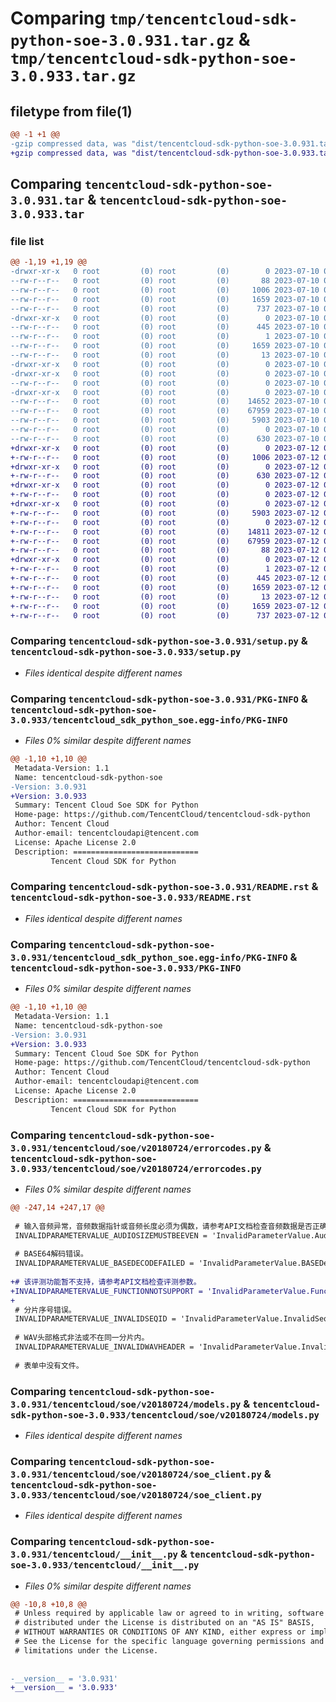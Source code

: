 # Comparing `tmp/tencentcloud-sdk-python-soe-3.0.931.tar.gz` & `tmp/tencentcloud-sdk-python-soe-3.0.933.tar.gz`

## filetype from file(1)

```diff
@@ -1 +1 @@
-gzip compressed data, was "dist/tencentcloud-sdk-python-soe-3.0.931.tar", last modified: Mon Jul 10 00:51:11 2023, max compression
+gzip compressed data, was "dist/tencentcloud-sdk-python-soe-3.0.933.tar", last modified: Wed Jul 12 00:36:24 2023, max compression
```

## Comparing `tencentcloud-sdk-python-soe-3.0.931.tar` & `tencentcloud-sdk-python-soe-3.0.933.tar`

### file list

```diff
@@ -1,19 +1,19 @@
-drwxr-xr-x   0 root         (0) root         (0)        0 2023-07-10 00:51:11.000000 tencentcloud-sdk-python-soe-3.0.931/
--rw-r--r--   0 root         (0) root         (0)       88 2023-07-10 00:51:11.000000 tencentcloud-sdk-python-soe-3.0.931/setup.cfg
--rw-r--r--   0 root         (0) root         (0)     1006 2023-07-10 00:51:11.000000 tencentcloud-sdk-python-soe-3.0.931/setup.py
--rw-r--r--   0 root         (0) root         (0)     1659 2023-07-10 00:51:11.000000 tencentcloud-sdk-python-soe-3.0.931/PKG-INFO
--rw-r--r--   0 root         (0) root         (0)      737 2023-07-10 00:51:11.000000 tencentcloud-sdk-python-soe-3.0.931/README.rst
-drwxr-xr-x   0 root         (0) root         (0)        0 2023-07-10 00:51:11.000000 tencentcloud-sdk-python-soe-3.0.931/tencentcloud_sdk_python_soe.egg-info/
--rw-r--r--   0 root         (0) root         (0)      445 2023-07-10 00:51:11.000000 tencentcloud-sdk-python-soe-3.0.931/tencentcloud_sdk_python_soe.egg-info/SOURCES.txt
--rw-r--r--   0 root         (0) root         (0)        1 2023-07-10 00:51:11.000000 tencentcloud-sdk-python-soe-3.0.931/tencentcloud_sdk_python_soe.egg-info/dependency_links.txt
--rw-r--r--   0 root         (0) root         (0)     1659 2023-07-10 00:51:11.000000 tencentcloud-sdk-python-soe-3.0.931/tencentcloud_sdk_python_soe.egg-info/PKG-INFO
--rw-r--r--   0 root         (0) root         (0)       13 2023-07-10 00:51:11.000000 tencentcloud-sdk-python-soe-3.0.931/tencentcloud_sdk_python_soe.egg-info/top_level.txt
-drwxr-xr-x   0 root         (0) root         (0)        0 2023-07-10 00:51:11.000000 tencentcloud-sdk-python-soe-3.0.931/tencentcloud/
-drwxr-xr-x   0 root         (0) root         (0)        0 2023-07-10 00:51:11.000000 tencentcloud-sdk-python-soe-3.0.931/tencentcloud/soe/
--rw-r--r--   0 root         (0) root         (0)        0 2023-07-10 00:51:11.000000 tencentcloud-sdk-python-soe-3.0.931/tencentcloud/soe/__init__.py
-drwxr-xr-x   0 root         (0) root         (0)        0 2023-07-10 00:51:11.000000 tencentcloud-sdk-python-soe-3.0.931/tencentcloud/soe/v20180724/
--rw-r--r--   0 root         (0) root         (0)    14652 2023-07-10 00:51:11.000000 tencentcloud-sdk-python-soe-3.0.931/tencentcloud/soe/v20180724/errorcodes.py
--rw-r--r--   0 root         (0) root         (0)    67959 2023-07-10 00:51:11.000000 tencentcloud-sdk-python-soe-3.0.931/tencentcloud/soe/v20180724/models.py
--rw-r--r--   0 root         (0) root         (0)     5903 2023-07-10 00:51:11.000000 tencentcloud-sdk-python-soe-3.0.931/tencentcloud/soe/v20180724/soe_client.py
--rw-r--r--   0 root         (0) root         (0)        0 2023-07-10 00:51:11.000000 tencentcloud-sdk-python-soe-3.0.931/tencentcloud/soe/v20180724/__init__.py
--rw-r--r--   0 root         (0) root         (0)      630 2023-07-10 00:51:11.000000 tencentcloud-sdk-python-soe-3.0.931/tencentcloud/__init__.py
+drwxr-xr-x   0 root         (0) root         (0)        0 2023-07-12 00:36:24.000000 tencentcloud-sdk-python-soe-3.0.933/
+-rw-r--r--   0 root         (0) root         (0)     1006 2023-07-12 00:36:24.000000 tencentcloud-sdk-python-soe-3.0.933/setup.py
+drwxr-xr-x   0 root         (0) root         (0)        0 2023-07-12 00:36:24.000000 tencentcloud-sdk-python-soe-3.0.933/tencentcloud/
+-rw-r--r--   0 root         (0) root         (0)      630 2023-07-12 00:36:24.000000 tencentcloud-sdk-python-soe-3.0.933/tencentcloud/__init__.py
+drwxr-xr-x   0 root         (0) root         (0)        0 2023-07-12 00:36:24.000000 tencentcloud-sdk-python-soe-3.0.933/tencentcloud/soe/
+-rw-r--r--   0 root         (0) root         (0)        0 2023-07-12 00:36:24.000000 tencentcloud-sdk-python-soe-3.0.933/tencentcloud/soe/__init__.py
+drwxr-xr-x   0 root         (0) root         (0)        0 2023-07-12 00:36:24.000000 tencentcloud-sdk-python-soe-3.0.933/tencentcloud/soe/v20180724/
+-rw-r--r--   0 root         (0) root         (0)     5903 2023-07-12 00:36:24.000000 tencentcloud-sdk-python-soe-3.0.933/tencentcloud/soe/v20180724/soe_client.py
+-rw-r--r--   0 root         (0) root         (0)        0 2023-07-12 00:36:24.000000 tencentcloud-sdk-python-soe-3.0.933/tencentcloud/soe/v20180724/__init__.py
+-rw-r--r--   0 root         (0) root         (0)    14811 2023-07-12 00:36:24.000000 tencentcloud-sdk-python-soe-3.0.933/tencentcloud/soe/v20180724/errorcodes.py
+-rw-r--r--   0 root         (0) root         (0)    67959 2023-07-12 00:36:24.000000 tencentcloud-sdk-python-soe-3.0.933/tencentcloud/soe/v20180724/models.py
+-rw-r--r--   0 root         (0) root         (0)       88 2023-07-12 00:36:24.000000 tencentcloud-sdk-python-soe-3.0.933/setup.cfg
+drwxr-xr-x   0 root         (0) root         (0)        0 2023-07-12 00:36:24.000000 tencentcloud-sdk-python-soe-3.0.933/tencentcloud_sdk_python_soe.egg-info/
+-rw-r--r--   0 root         (0) root         (0)        1 2023-07-12 00:36:24.000000 tencentcloud-sdk-python-soe-3.0.933/tencentcloud_sdk_python_soe.egg-info/dependency_links.txt
+-rw-r--r--   0 root         (0) root         (0)      445 2023-07-12 00:36:24.000000 tencentcloud-sdk-python-soe-3.0.933/tencentcloud_sdk_python_soe.egg-info/SOURCES.txt
+-rw-r--r--   0 root         (0) root         (0)     1659 2023-07-12 00:36:24.000000 tencentcloud-sdk-python-soe-3.0.933/tencentcloud_sdk_python_soe.egg-info/PKG-INFO
+-rw-r--r--   0 root         (0) root         (0)       13 2023-07-12 00:36:24.000000 tencentcloud-sdk-python-soe-3.0.933/tencentcloud_sdk_python_soe.egg-info/top_level.txt
+-rw-r--r--   0 root         (0) root         (0)     1659 2023-07-12 00:36:24.000000 tencentcloud-sdk-python-soe-3.0.933/PKG-INFO
+-rw-r--r--   0 root         (0) root         (0)      737 2023-07-12 00:36:24.000000 tencentcloud-sdk-python-soe-3.0.933/README.rst
```

### Comparing `tencentcloud-sdk-python-soe-3.0.931/setup.py` & `tencentcloud-sdk-python-soe-3.0.933/setup.py`

 * *Files identical despite different names*

### Comparing `tencentcloud-sdk-python-soe-3.0.931/PKG-INFO` & `tencentcloud-sdk-python-soe-3.0.933/tencentcloud_sdk_python_soe.egg-info/PKG-INFO`

 * *Files 0% similar despite different names*

```diff
@@ -1,10 +1,10 @@
 Metadata-Version: 1.1
 Name: tencentcloud-sdk-python-soe
-Version: 3.0.931
+Version: 3.0.933
 Summary: Tencent Cloud Soe SDK for Python
 Home-page: https://github.com/TencentCloud/tencentcloud-sdk-python
 Author: Tencent Cloud
 Author-email: tencentcloudapi@tencent.com
 License: Apache License 2.0
 Description: ============================
         Tencent Cloud SDK for Python
```

### Comparing `tencentcloud-sdk-python-soe-3.0.931/README.rst` & `tencentcloud-sdk-python-soe-3.0.933/README.rst`

 * *Files identical despite different names*

### Comparing `tencentcloud-sdk-python-soe-3.0.931/tencentcloud_sdk_python_soe.egg-info/PKG-INFO` & `tencentcloud-sdk-python-soe-3.0.933/PKG-INFO`

 * *Files 0% similar despite different names*

```diff
@@ -1,10 +1,10 @@
 Metadata-Version: 1.1
 Name: tencentcloud-sdk-python-soe
-Version: 3.0.931
+Version: 3.0.933
 Summary: Tencent Cloud Soe SDK for Python
 Home-page: https://github.com/TencentCloud/tencentcloud-sdk-python
 Author: Tencent Cloud
 Author-email: tencentcloudapi@tencent.com
 License: Apache License 2.0
 Description: ============================
         Tencent Cloud SDK for Python
```

### Comparing `tencentcloud-sdk-python-soe-3.0.931/tencentcloud/soe/v20180724/errorcodes.py` & `tencentcloud-sdk-python-soe-3.0.933/tencentcloud/soe/v20180724/errorcodes.py`

 * *Files 0% similar despite different names*

```diff
@@ -247,14 +247,17 @@
 
 # 输入音频异常，音频数据指针或音频⻓度必须为偶数，请参考API文档检查音频数据是否正确后重新传输数据。
 INVALIDPARAMETERVALUE_AUDIOSIZEMUSTBEEVEN = 'InvalidParameterValue.AudioSizeMustBeEven'
 
 # BASE64解码错误。
 INVALIDPARAMETERVALUE_BASEDECODEFAILED = 'InvalidParameterValue.BASEDecodeFailed'
 
+# 该评测功能暂不支持，请参考API文档检查评测参数。
+INVALIDPARAMETERVALUE_FUNCTIONNOTSUPPORT = 'InvalidParameterValue.FunctionNotSupport'
+
 # 分片序号错误。
 INVALIDPARAMETERVALUE_INVALIDSEQID = 'InvalidParameterValue.InvalidSeqId'
 
 # WAV头部格式非法或不在同一分片内。
 INVALIDPARAMETERVALUE_INVALIDWAVHEADER = 'InvalidParameterValue.InvalidWAVHeader'
 
 # 表单中没有文件。
```

### Comparing `tencentcloud-sdk-python-soe-3.0.931/tencentcloud/soe/v20180724/models.py` & `tencentcloud-sdk-python-soe-3.0.933/tencentcloud/soe/v20180724/models.py`

 * *Files identical despite different names*

### Comparing `tencentcloud-sdk-python-soe-3.0.931/tencentcloud/soe/v20180724/soe_client.py` & `tencentcloud-sdk-python-soe-3.0.933/tencentcloud/soe/v20180724/soe_client.py`

 * *Files identical despite different names*

### Comparing `tencentcloud-sdk-python-soe-3.0.931/tencentcloud/__init__.py` & `tencentcloud-sdk-python-soe-3.0.933/tencentcloud/__init__.py`

 * *Files 0% similar despite different names*

```diff
@@ -10,8 +10,8 @@
 # Unless required by applicable law or agreed to in writing, software
 # distributed under the License is distributed on an "AS IS" BASIS,
 # WITHOUT WARRANTIES OR CONDITIONS OF ANY KIND, either express or implied.
 # See the License for the specific language governing permissions and
 # limitations under the License.
 
 
-__version__ = '3.0.931'
+__version__ = '3.0.933'
```

